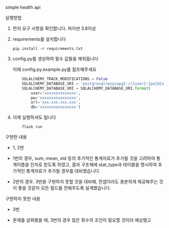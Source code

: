 simple health api

실행방법
1. 먼저 요구 사항을 확인합니다.
   파이썬 3.8이상
2. requirements를 설치합니다
    ```shell
    pip install -r requirements.txt
    ```
3. config.py를 생성하여 필수 값들을 채워둡니다
   
    이때 config.py.example.py를 참조해주세요
    ```python
        SQLALCHEMY_TRACK_MODIFICATIONS = False
        SQLALCHEMY_DATABASE_URI = 'postgresql+psycopg2://{user}:{pw}@{url}/{db}'
        SQLALCHEMY_DATABASE_URI = SQLALCHEMY_DATABASE_URI.format(
            user='xxxxxxxxxxxxxx',
            pw='xxxxxxxxxxxxxxxx',
            url='xxx.xxx.xxx.xxx',
            db='xxxxxxxxxxxxxxxx')
    ```

4. 이제 실행하셔도 됩니다
    ```shell
        flask run
    ```

구현한 내용
- 1, 2번

- 1번의 경우, sum, mean, std 등의 추가적인 통계자료가 추가될 것을 고려하여 통계이름을 인자로 받도록 하였고, 결과 구조체에 stat_type과 테이블을 명시하여 추가적인 통계자료가 추가될 경우를 대비했습니다.

- 2번의 경우, 3번을 구현하지 못할 것을 대비해, 컨셉이라도 충분하게 제공해주는 것이 좋을 것같아 모든 필드를 전해주도록 설계했습니다.

구현하지 못한 내용
- 3번

- 문제를 살펴봤을 때, 3번의 경우 많은 횟수의 조인이 필요할 것이라 예상했고 